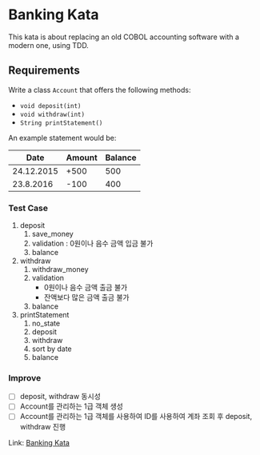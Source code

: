 # Banking Kata

This kata is about replacing an old COBOL accounting software with a modern one, using TDD.

## Requirements

Write a class `Account` that offers the following methods:

* `void deposit(int)`
* `void withdraw(int)`
* `String printStatement()`

An example statement would be:

| Date       | Amount | Balance |
|------------|--------|---------|
| 24.12.2015 | +500   | 500     |
| 23.8.2016  | -100   | 400     |

### Test Case

1. deposit
    1. save_money
    2. validation : 0원이나 음수 금액 입금 불가
    3. balance
2. withdraw
    1. withdraw_money
    2. validation
        - 0원이나 음수 금액 출금 불가
        - 잔액보다 많은 금액 출금 불가
    3. balance
3. printStatement
    1. no_state
    2. deposit
    3. withdraw
    4. sort by date
    5. balance

### Improve

-[ ] deposit, withdraw 동시성
-[ ] Account를 관리하는 1급 객체 생성
-[ ] Account를 관리하는 1급 객체를 사용하여 ID를 사용하여 계좌 조회 후 deposit, withdraw 진행

Link: [Banking Kata](https://kata-log.rocks/banking-kata)
